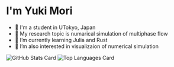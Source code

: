 # I'm Yuki Mori
- 🏫 I'm a student in UTokyo, Japan
- 🧪 My research topic is numarical simulation of multiphase flow
- 🌱 I’m currently learning Julia and Rust
- 🎨 I’m also interested in visualizaion of numerical simulation

![GitHub Stats Card](https://github-readme-stats.vercel.app/api?username=YukiMori1223&count_private=true)
![Top Languages Card](https://github-readme-stats.vercel.app/api/top-langs/?username=YukiMori1223&count_private=true)
